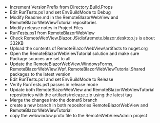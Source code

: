 - Increment VersionPrefix from Directory.Build.Props
- Edit RunTests.ps1 and set EnvBuildMode to Debug
- Modify Readme.md in the RemoteBlazorWebView and RemoteBlazorWebViewTutorial repositories
- Modify release notes in Project Files
- RunTests.ps1 from RemoteBlazorWebView
-	Check RemoteWebView.Blazor.JS\dist\remote.blazor.desktop.js is about 332KB
- Upload the contents of RemoteBlazorWebView\artifacts to nuget.org
- Open the RemoteBlazorWebViewTutorial solution and make sure Package sources are set to all
- Update the RemoteBlazorWebView.WindowsForms, RemoteBlazorWebView.Wpf, RemoteBlazorWebViewTutorial.Shared packages to the latest version
- Edit RunTests.ps1 and set EnvBuildMode to Release
- Verify RunTests.ps1 passes in release mode
- Update both RemoteBlazorWebView and RemoteBlazorWebViewTutorial repositories with the artifacts/releaze.zip using the latest tag
- Merge the changes into the dotnet6 branch
- create a new branch in both repositories RemoteBlazorWebView and RemoteBlazorWebViewTutorial
- copy the webwindow.proto file to the RemoteWebViewAdmin project

